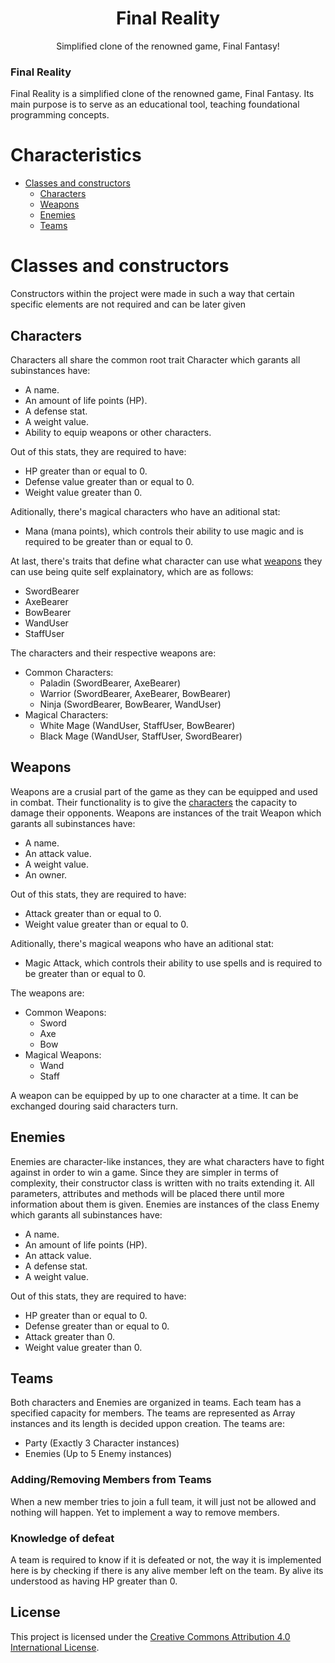 <p align="center">
 <h1 align="center">Final Reality</h1>
 <p align="center">Simplified clone of the renowned game, Final Fantasy!</p>
</p>

### Final Reality

Final Reality is a simplified clone of the renowned game, Final Fantasy. Its main purpose is to
serve as an educational tool, teaching foundational programming concepts.

# Characteristics <!-- omit in toc -->

- [Classes and constructors](#classes-and-constructors)
    - [Characters](#characters)
    - [Weapons](#weapons)
    - [Enemies](#enemies)
    - [Teams](#teams)

# Classes and constructors

Constructors within the project were made in such a way that certain specific elements are not required and can be later given

## Characters

Characters all share the common root trait Character which garants all subinstances have:

- A name.
- An amount of life points (HP).
- A defense stat.
- A weight value.
- Ability to equip weapons or other characters.

Out of this stats, they are required to have:

- HP greater than or equal to 0.
- Defense value greater than or equal to 0.
- Weight value greater than 0.

Aditionally, there's magical characters who have an aditional stat:

- Mana (mana points), which controls their ability to use magic and is required to be greater than or equal to 0.

At last, there's traits that define what character can use what [weapons](#weapons) they can use being quite self explainatory, which are as follows:

- SwordBearer
- AxeBearer
- BowBearer
- WandUser
- StaffUser

The characters and their respective weapons are:

- Common Characters:
  - Paladin (SwordBearer, AxeBearer)
  - Warrior (SwordBearer, AxeBearer, BowBearer)
  - Ninja   (SwordBearer, BowBearer, WandUser)
- Magical Characters:
  - White Mage (WandUser, StaffUser, BowBearer)
  - Black Mage (WandUser, StaffUser, SwordBearer)

## Weapons

Weapons are a crusial part of the game as they can be equipped and used in combat. Their functionality is to give the [characters](#characters) the capacity to damage their opponents.
Weapons are instances of the trait Weapon which garants all subinstances have:

- A name.
- An attack value.
- A weight value.
- An owner.

Out of this stats, they are required to have:

- Attack greater than or equal to 0.
- Weight value greater than or equal to 0.

Aditionally, there's magical weapons who have an aditional stat:

- Magic Attack, which controls their ability to use spells and is required to be greater than or equal to 0.

The weapons are:

- Common Weapons:
  - Sword
  - Axe
  - Bow
- Magical Weapons:
  - Wand
  - Staff

A weapon can be equipped by up to one character at a time. It can be exchanged douring said characters turn.

## Enemies

Enemies are character-like instances, they are what characters have to fight against in order to win a game. Since they are simpler in terms of complexity, their constructor class is written with no traits extending it. All parameters, attributes and methods will be placed there until more information about them is given.
Enemies are instances of the class Enemy which garants all subinstances have:

- A name.
- An amount of life points (HP).
- An attack value.
- A defense stat.
- A weight value.

Out of this stats, they are required to have:

- HP greater than or equal to 0.
- Defense greater than or equal to 0.
- Attack greater than 0.
- Weight value greater than 0.

## Teams

Both characters and Enemies are organized in teams. Each team has a specified capacity for members.
The teams are represented as Array instances and its length is decided uppon creation. The teams are:

- Party (Exactly 3 Character instances)
- Enemies (Up to 5 Enemy instances)

### Adding/Removing Members from Teams

When a new member tries to join a full team, it will just not be allowed and nothing will happen.
Yet to implement a way to remove members.

### Knowledge of defeat

A team is required to know if it is defeated or not, the way it is implemented here is by checking if there is any alive member left on the team. By alive its understood as having HP greater than 0.

## License

This project is licensed under the
[Creative Commons Attribution 4.0 International License](https://creativecommons.org/licenses/by/4.0/).